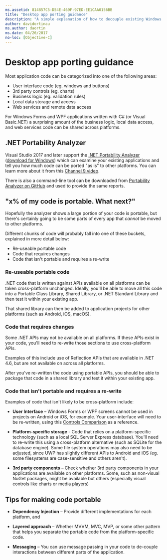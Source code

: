 ```yaml
---
ms.assetid: 814857C5-D54E-469F-97ED-EE1CAA0156BB
title: "Desktop app porting guidance"
description: "A simple explanation of how to decouple existing Windows Forms or WPF apps to create cross-platform apps to run on macOS, iOS, Android, as well as UWP/Windows 10."
author: davidortinau
ms.author: daortin
ms.date: 04/26/2017
no-loc: [Objective-C]
---
```


# Desktop app porting guidance

Most application code can be categorized into one of the following areas:

- User interface code (eg. windows and buttons)
- 3rd party controls (eg. charts)
- Business logic (eg. validation rules)
- Local data storage and access
- Web services and remote data access

For Windows Forms and WPF applications written with C# (or Visual Basic.NET)
a surprising amount of the business logic, local data access, and web services
code can be shared across platforms.

## .NET Portability Analyzer

Visual Studio 2017 and later support the [.NET Portability Analyzer](/dotnet/articles/standard/portability-analyzer) ([download for Windows](https://marketplace.visualstudio.com/items?itemName=ConnieYau.NETPortabilityAnalyzer)) which can examine your existing applications and tell you how much code can be ported "as is" to other platforms. You can learn more about it from this [Channel 9 video](https://channel9.msdn.com/Blogs/Seth-Juarez/A-Brief-Look-at-the-NET-Portability-Analyzer).

There is also a command-line tool can be downloaded from [Portability Analyzer on GitHub](https://github.com/Microsoft/dotnet-apiport) and used to provide the same reports.

## "x% of my code is portable. What next?"

Hopefully the analyzer shows a large portion of your code is portable, but there's certainly going to be some parts of every app that _cannot_ be moved to other platforms.

Different chunks of code will probably fall into one of these buckets, explained in more detail below:

- Re-useable portable code
- Code that requires changes
- Code that isn't portable and requires a re-write

### Re-useable portable code

.NET code that is written against APIs available on all platforms can be
taken cross-platform unchanged. Ideally, you'll be able to move all
this code into a Portable Class Library, Shared Library, or .NET Standard
Library and then test it within your existing app.

That shared library can then be added to application projects for
other platforms (such as Android, iOS, macOS).

### Code that requires changes

Some .NET APIs may not be available on all platforms. If these APIs exist in your code,
you'll need to re-write those sections to use cross-platform APIs.

Examples of this include use of Reflection APIs that are available in
.NET 4.6, but are not available on across all platforms.

After you've re-written the code using portable APIs, you should be able
to package that code in a shared library and test it within your existing app.

### Code that isn't portable and requires a re-write

Examples of code that isn't likely to be cross-platform include:

- **User Interface** – Windows Forms or WPF screens cannot be used in
projects on Android or iOS, for example. Your user-interface will need to be
re-written, using this [Controls Comparison](~/cross-platform/desktop/controls/index.md) as a reference.

- **Platform-specific storage** - Code that relies on a platform-specific
technology (such as a local SQL Server Express database). You'll need to
re-write this using a cross-platform alternative (such as SQLite for the database engine).
Some file system operations may also need to be adjusted, since UWP
has slightly different APIs to Android and iOS (eg. some filesystems are case-sensitive and others aren't).

- **3rd party components** – Check whether 3rd party components in your
applications are available on other platforms. Some, such as non-visual
NuGet packages, might be available but others (especially visual controls like charts
or media players)

## Tips for making code portable

- **Dependency Injection** – Provide different implementations for
each platform, and

- **Layered approach** – Whether MVVM, MVC, MVP, or some other pattern that helps
you separate the portable code from the platform-specific code.

- **Messaging** – You can use message passing in your code to de-couple interactions
between different parts of the application.
